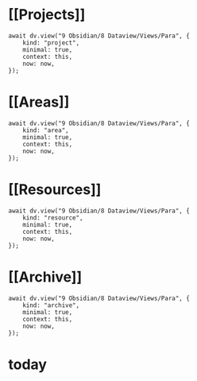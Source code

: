 # [[Projects]]

```dataviewjs
await dv.view("9 Obsidian/8 Dataview/Views/Para", {
	kind: "project",
	minimal: true,
	context: this,
	now: now,
});
```

# [[Areas]]

```dataviewjs
await dv.view("9 Obsidian/8 Dataview/Views/Para", {
	kind: "area",
	minimal: true,
	context: this,
	now: now,
});
```

# [[Resources]]

```dataviewjs
await dv.view("9 Obsidian/8 Dataview/Views/Para", {
	kind: "resource",
	minimal: true,
	context: this,
	now: now,
});
```

# [[Archive]]

```dataviewjs
await dv.view("9 Obsidian/8 Dataview/Views/Para", {
	kind: "archive",
	minimal: true,
	context: this,
	now: now,
});
```

# today
